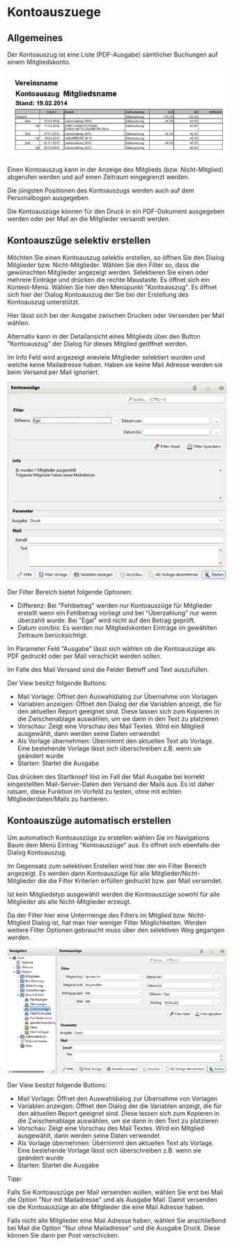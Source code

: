 # Kontoauszuege

## Allgemeines

Der Kontoauszug ist eine Liste \(PDF-Ausgabe\) sämtlicher Buchungen auf einem Mitgliedskonto.

![](img/Kontoauszug.jpg)

Einen Kontoauszug kann in der Anzeige des Mitglieds \(bzw. Nicht-Mitglied\) abgerufen werden und auf einen Zeitraum eingegrenzt werden.

Die jüngsten Positionen des Kontoauszugs werden auch auf dem Personalbogen ausgegeben.

Die Kontoauszüge können für den Druck in ein PDF-Dokument ausgegeben werden oder per Mail an die Mitglieder versandt werden.

## Kontoauszüge selektiv erstellen

Möchten Sie einen Kontoauszug selektiv erstellen, so öffnen Sie den Dialog Mitglieder bzw. Nicht-Mitglieder. Wählen Sie den Filter so, dass die gewünschten Mitglieder angezeigt werden. Selektieren Sie einen oder mehrere Einträge und drücken die rechte Maustaste. Es öffnet sich ein Kontext-Menü. Wählen Sie hier den Menüpunkt "Kontoauszug". Es öffnet sich hier der Dialog Kontoauszug der Sie bei der Erstellung des Kontoauszug unterstützt.

Hier lässt sich bei der Ausgabe zwischen Drucken oder Versenden per Mail wählen.

Alternativ kann in der Detailansicht eines Mitglieds über den Button "Kontoauszug" der Dialog für dieses Mitglied geöffnet werden.

Im Info Feld wird angezeigt wieviele Mitglieder selektiert wurden und welche keine Mailadresse haben. Haben sie keine Mail Adresse werden sie beim Versand per Mail ignoriert.

![](img/KontoauszuegeDruckMailView1.png)

Der Filter Bereich bietet folgende Optionen:
* Differenz: Bei "Fehlbetrag" werden nur Kontoauszüge für Mitglieder erstellt wenn ein Fehlbetrag vorliegt und bei "Überzahlung" nur wenn überzahlt wurde. Bei "Egal" wird nicht auf den Betrag geprüft.
* Datum von/bis: Es werden nur Mitgliedskonten Einträge im gewählten Zeitraum berücksichtigt.

Im Parameter Feld "Ausgabe" lässt sich wählen ob die Kontoauszüge als PDF gedruckt oder per Mail verschickt werden sollen.

Im Falle des Mail Versand sind die Felder Betreff und Text auszufüllen.

Der View besitzt folgende Buttons:
* Mail Vorlage: Öffnet den Auswahldialog zur Übernahme von Vorlagen
* Variablen anzeigen: Öffnet den Dialog der die Variablen anzeigt, die für den aktuellen Report geeignet sind. Diese lassen sich zum Kopieren in die Zwischenablage auswählen, um sie dann in den Text zu platzieren
* Vorschau: Zeigt eine Vorschau des Mail Textes. Wird ein Mitglied ausgewählt, dann werden seine Daten verwendet
* Als Vorlage übernehmen: Übernimmt den aktuellen Text als Vorlage. Eine bestehende Vorlage lässt sich überschreiben z.B. wenn sie geändert wurde
* Starten: Startet die Ausgabe

Das drücken des Startknopf löst im Fall der Mail Ausgabe bei korrekt eingestellten Mail-Server-Daten den Versand der Mails aus. Es ist daher ratsam, diese Funktion im Vorfeld zu testen, ohne mit echten Mitgliederdaten/Mails zu hantieren.

## Kontoauszüge automatisch erstellen

Um automatisch Kontoauszüge zu erstellen wählen Sie im Navigations Baum dem Menü Eintrag "Kontoauszüge" aus. Es öffnet sich ebenfalls der Dialog Kontoauszug.

Im Gegensatz zum selektiven Erstellen wird hier der ein Filter Bereich angezeigt. Es werden dann Kontoauszüge für alle Mitglieder/Nicht-Mitglieder die die Filter Kriterien erfüllen gedruckt bzw. per Mail versendet.

Ist kein Mitgliedstyp ausgewählt werden die Kontoauszüge sowohl für alle Mitglieder als alle Nicht-Mitglieder erzeugt.

Da der Filter hier eine Untermenge des Filters im Mitglied bzw. Nicht-Mitglied Dialog ist, hat man hier weniger Filter Möglichkeiten. Werden weitere Filter Optionen gebraucht muss über den selektiven Weg gegangen werden.

![](img/KontoauszuegeDruckMailView2.png)

Der View besitzt folgende Buttons:
* Mail Vorlage: Öffnet den Auswahldialog zur Übernahme von Vorlagen
* Variablen anzeigen: Öffnet den Dialog der die Variablen anzeigt, die für den aktuellen Report geeignet sind. Diese lassen sich zum Kopieren in die Zwischenablage auswählen, um sie dann in den Text zu platzieren
* Vorschau: Zeigt eine Vorschau des Mail Textes. Wird ein Mitglied ausgewählt, dann werden seine Daten verwendet
* Als Vorlage übernehmen: Übernimmt den aktuellen Text als Vorlage. Eine bestehende Vorlage lässt sich überschreiben z.B. wenn sie geändert wurde
* Starten: Startet die Ausgabe

Tipp:

Falls Sie Kontoauszüge per Mail versenden wollen, wählen Sie erst bei Mail die Option "Nur mit Mailadresse" und als Ausgabe Mail. Damit versenden sie die Kontoauszüge an alle Mitglieder die eine Mail Adresse haben.

Falls nicht alle Mitglieder eine Mail Adresse haben, wählen Sie anschließend bei Mail die Option "Nur ohne Mailadresse" und die Ausgabe Druck. Diese können Sie dann per Post verschicken.
